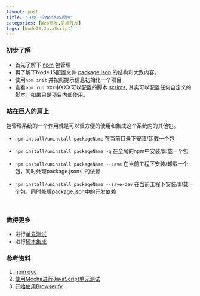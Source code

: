 ```yaml
---
layout: post
title: "开始一个NodeJS项目"
categories: [Web开发,前端开发]
tags: [NodeJS,JavaScript]
---
```




### 初步了解

+ 首先了解下 [npm](https://docs.npmjs.com/) 包管理
+ 再了解下NodeJS配置文件 [package.json](https://docs.npmjs.com/files/package.json) 的结构和大致内容。
+ 使用`npm init` 并按照提示信息初始化一个项目
+ 查看`npm run XXX`中XXX可以配置的脚本 [scripts](https://docs.npmjs.com/misc/scripts), 其实可以配置任何自定义的脚本，如果只是项目内部使用。

### 站在巨人的肩上

包管理系统的一个作用就是可以很方便的使用和集成这个系统内的其他包。

+ `npm install/uninstall packageName`  在当前目录下安装/卸载一个包

+ `npm install/uninstall packageName -g` 在全局的npm中安装/卸载一个包

+ `npm install/uninstall packageName --save`  在当前工程下安装/卸载一个包，同时处理package.json中的依赖

+ `npm install/uninstall packageName --save-dev` 在当前工程下安装/卸载一个包，同时处理package.json中的开发依赖

  ​

### 做得更多

+ 进行[单元测试](http://rawbin-.github.io/web%E5%BC%80%E5%8F%91/%E5%89%8D%E7%AB%AF%E5%BC%80%E5%8F%91/2016/02/17/using-mocha/)
+ 进行[脚本集成](http://rawbin-.github.io/web%E5%BC%80%E5%8F%91/%E5%89%8D%E7%AB%AF%E5%BC%80%E5%8F%91/2016/02/18/using-browserify/)



### 参考资料

1. [npm doc](https://docs.npmjs.com/)
2. [使用Mocha进行JavaScript单元测试](http://rawbin-.github.io/web%E5%BC%80%E5%8F%91/%E5%89%8D%E7%AB%AF%E5%BC%80%E5%8F%91/2016/02/17/using-mocha/)
3. [开始使用Browserify](http://rawbin-.github.io/web%E5%BC%80%E5%8F%91/%E5%89%8D%E7%AB%AF%E5%BC%80%E5%8F%91/2016/02/18/using-browserify/)
